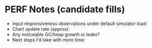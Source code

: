# PERF Notes (candidate fills)

- Input responsiveness observations under default simulator load:
- Chart update rate (approx):
- Any noticeable GC/heap growth or leaks?
- Next steps I'd take with more time:
